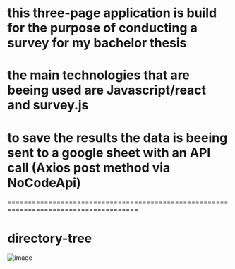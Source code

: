 
# this  three-page application is build for the purpose of conducting a survey for my bachelor thesis

# the main technologies that are beeing used are Javascript/react and survey.js 

# to save the results the data is beeing sent to a google sheet with an API call (Axios post method via NoCodeApi)

======================================================================================

# directory-tree
![image](https://user-images.githubusercontent.com/72924221/121056423-78d6f880-c7be-11eb-9d1a-e0dae18aa7b9.png)

